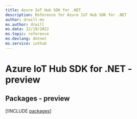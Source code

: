 ```yaml
---
title: Azure IoT Hub SDK for .NET
description: Reference for Azure IoT Hub SDK for .NET
author: drwill-ms
ms.author: drwill
ms.data: 12/19/2022
ms.topic: reference
ms.devlang: dotnet
ms.service: iothub
---
```

# Azure IoT Hub SDK for .NET - preview
## Packages - preview
[!INCLUDE [packages](iot-hub-index.md)]